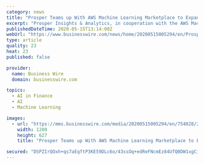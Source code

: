 ```yaml
---
category: news
title: "Prosper Teams up With AWS Machine Learning Marketplace to Expand Access to China Consumer Targeting Models"
excerpt: "Prosper Insights & Analytics, in cooperation with the AWS Machine Learning Marketplace, has expanded their suite of China consumer marketing models."
publishedDateTime: 2020-05-15T13:14:00Z
webUrl: "https://www.businesswire.com/news/home/20200515005294/en/Prosper-Teams-AWS-Machine-Learning-Marketplace-Expand"
type: article
quality: 23
heat: 23
published: false

provider:
  name: Business Wire
  domain: businesswire.com

topics:
  - AI in Finance
  - AI
  - Machine Learning

images:
  - url: "https://mms.businesswire.com/media/20200515005294/en/754028/23/Prosper_Insights-Analytics.fw.jpg"
    width: 1200
    height: 627
    title: "Prosper Teams up With AWS Machine Learning Marketplace to Expand Access to China Consumer Targeting Models"

secured: "DSPZIrQOxh+qs7aEqftP3KE59DLc6o/43ssOq+edReFNcmEz84UfQ0DW1xgCiZvHy27goIOn3BgbP+ByC3VzGIgFUpfP7mxHekJS3hHU3mh5xv4nK7udtG4MUoCXAMYMNwHGjIvFT3dQyIaxzhAYaw2NKPtynv8+3x2X7NC2jadb0h6y5Ibe5b/nuekmZYxFOIxQCqVOPMnOvPAoth7cFHQUGwbKbt6P3PVAgIeGZFa38sjP/yKEidmh+f/nPi78u/gkGR2UvSdZlaxnzoeVfO4nJ1nkNkYvQbOh9UzVEKgKdLbKUawRHLKTPY3DymMxPezEr3jiInVWsSkKcyqWqLXtg5QSB1nFWo46wTHn9GuAQOA+osJLk1F1f4ic3VFu0vjYcZqXx1thZMoXdc2fZl191iDRg1OMxMT/zIWsOgwBKIq7o0UH1LGVGGqEXdvH0KKRhCkz22b5VJIRCzrB+Tod0TOejj694gVcL3SPud4=;gdFZpxtbdmLz15Wk0Us3PA=="
---
```


